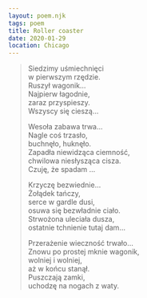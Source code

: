 ```yaml
---
layout: poem.njk
tags: poem
title: Roller coaster
date: 2020-01-29
location: Chicago
---
```


> Siedzimy uśmiechnięci         
> w pierwszym rzędzie.  
> Ruszył wagonik…  
> Najpierw łagodnie,  
> zaraz przyspieszy.  
> Wszyscy się cieszą…  
>   
> Wesoła zabawa trwa…  
> Nagle coś trzasło,  
> buchnęło, huknęło.                      
> Zapadła niewidząca ciemność,            
> chwilowa niesłysząca cisza.                
> Czuję, że spadam …           
>           
> Krzyczę bezwiednie…  
> Żołądek tańczy,  
> serce w gardle dusi,                 
> osuwa się bezwładnie ciało.  
> Strwożona uleciała dusza,  
> ostatnie tchnienie tutaj dam…  
>   
> Przerażenie wieczność trwało…  
> Znowu po prostej mknie wagonik,  
> wolniej i wolniej,  
> aż w końcu stanął.  
> Puszczają zamki,  
> uchodzę na nogach z waty.        
